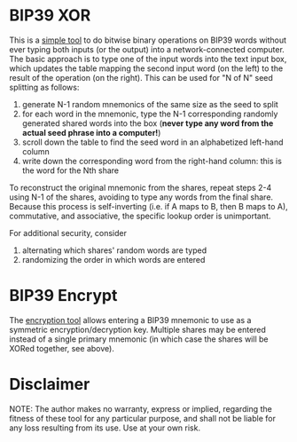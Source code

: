 # BIP39 XOR

This is a [simple tool](./xor) to do bitwise binary operations on
BIP39 words without ever typing both inputs (or the output) into a
network-connected computer. The basic approach is to type one of the
input words into the text input box, which updates the table mapping
the second input word (on the left) to the result of the operation (on
the right). This can be used for "N of N" seed splitting as follows:
 1. generate N-1 random mnemonics of the same size as the seed to
    split
 2. for each word in the mnemonic, type the N-1 corresponding randomly
    generated shared words into the box (**never type any word from
    the actual seed phrase into a computer!**)
 3. scroll down the table to find the seed word in an alphabetized
    left-hand column
 4. write down the corresponding word from the right-hand column: this
    is the word for the Nth share

To reconstruct the original mnemonic from the shares, repeat steps 2-4
using N-1 of the shares, avoiding to type any words from the final
share. Because this process is self-inverting (i.e. if A maps to B,
then B maps to A), commutative, and associative, the specific lookup
order is unimportant.

For additional security, consider
 1. alternating which shares' random words are typed
 2. randomizing the order in which words are entered

# BIP39 Encrypt

The [encryption tool](./encrypt) allows entering a BIP39 mnemonic to
use as a symmetric encryption/decryption key.  Multiple shares may be
entered instead of a single primary mnemonic (in which case the shares
will be XORed together, see above).

# Disclaimer

NOTE: The author makes no warranty, express or implied, regarding the
fitness of these tool for any particular purpose, and shall not be
liable for any loss resulting from its use.  Use at your own risk.
